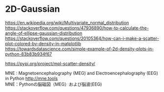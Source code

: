 # 2D-Gaussian

<https://en.wikipedia.org/wiki/Multivariate_normal_distribution>  
<https://stackoverflow.com/questions/47936890/how-to-calculate-the-angle-of-ellipse-gaussian-distribution>  
<https://stackoverflow.com/questions/20105364/how-can-i-make-a-scatter-plot-colored-by-density-in-matplotlib>  
<https://towardsdatascience.com/simple-example-of-2d-density-plots-in-python-83b83b934f67>  

<https://pypi.org/project/mpl-scatter-density/>

MNE : Magnetoencephalography (MEG) and Electroencephalography (EEG) in Python <http://mne.tools>  
MNE：Pythonの脳磁図（MEG）および脳波(EEG)
